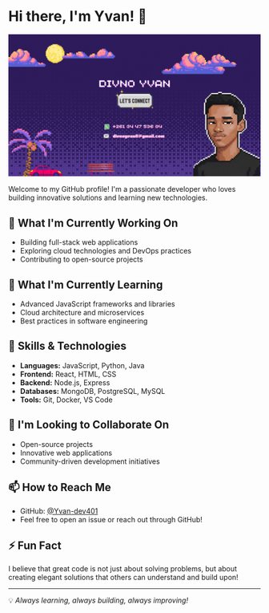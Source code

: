 # Hi there, I'm Yvan! 👋

![Photo de profil](pdc.PNG)

Welcome to my GitHub profile! I'm a passionate developer who loves building innovative solutions and learning new technologies.

## 🔭 What I'm Currently Working On

- Building full-stack web applications
- Exploring cloud technologies and DevOps practices
- Contributing to open-source projects

## 🌱 What I'm Currently Learning

- Advanced JavaScript frameworks and libraries
- Cloud architecture and microservices
- Best practices in software engineering

## 💼 Skills & Technologies

- **Languages:** JavaScript, Python, Java
- **Frontend:** React, HTML, CSS
- **Backend:** Node.js, Express
- **Databases:** MongoDB, PostgreSQL, MySQL
- **Tools:** Git, Docker, VS Code

## 👯 I'm Looking to Collaborate On

- Open-source projects
- Innovative web applications
- Community-driven development initiatives

## 📫 How to Reach Me

- GitHub: [@Yvan-dev401](https://github.com/Yvan-dev401)
- Feel free to open an issue or reach out through GitHub!

## ⚡ Fun Fact

I believe that great code is not just about solving problems, but about creating elegant solutions that others can understand and build upon!

---

💡 *Always learning, always building, always improving!*
